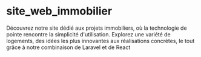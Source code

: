 # site_web_immobilier
Découvrez notre site dédié aux projets immobiliers, où la technologie de pointe rencontre la simplicité d'utilisation. Explorez une variété de logements, des idées les plus innovantes aux réalisations concrètes, le tout grâce à notre combinaison de Laravel et de React
